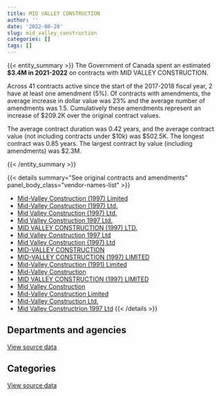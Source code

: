 ```yaml
---
title: MID VALLEY CONSTRUCTION
author: ''
date: '2022-08-28'
slug: mid_valley_construction
categories: []
tags: []
---
```


<script src="/rmarkdown-libs/htmlwidgets/htmlwidgets.js"></script>
<link href="/rmarkdown-libs/datatables-css/datatables-crosstalk.css" rel="stylesheet" />
<script src="/rmarkdown-libs/datatables-binding/datatables.js"></script>
<script src="/rmarkdown-libs/jquery/jquery-3.6.0.min.js"></script>
<link href="/rmarkdown-libs/dt-core-bootstrap/css/dataTables.bootstrap.min.css" rel="stylesheet" />
<link href="/rmarkdown-libs/dt-core-bootstrap/css/dataTables.bootstrap.extra.css" rel="stylesheet" />
<script src="/rmarkdown-libs/dt-core-bootstrap/js/jquery.dataTables.min.js"></script>
<script src="/rmarkdown-libs/dt-core-bootstrap/js/dataTables.bootstrap.min.js"></script>
<link href="/rmarkdown-libs/crosstalk/css/crosstalk.min.css" rel="stylesheet" />
<script src="/rmarkdown-libs/crosstalk/js/crosstalk.min.js"></script>
<script src="/rmarkdown-libs/htmlwidgets/htmlwidgets.js"></script>
<link href="/rmarkdown-libs/datatables-css/datatables-crosstalk.css" rel="stylesheet" />
<script src="/rmarkdown-libs/datatables-binding/datatables.js"></script>
<script src="/rmarkdown-libs/jquery/jquery-3.6.0.min.js"></script>
<link href="/rmarkdown-libs/dt-core-bootstrap/css/dataTables.bootstrap.min.css" rel="stylesheet" />
<link href="/rmarkdown-libs/dt-core-bootstrap/css/dataTables.bootstrap.extra.css" rel="stylesheet" />
<script src="/rmarkdown-libs/dt-core-bootstrap/js/jquery.dataTables.min.js"></script>
<script src="/rmarkdown-libs/dt-core-bootstrap/js/dataTables.bootstrap.min.js"></script>
<link href="/rmarkdown-libs/crosstalk/css/crosstalk.min.css" rel="stylesheet" />
<script src="/rmarkdown-libs/crosstalk/js/crosstalk.min.js"></script>

{{< entity_summary >}}
The Government of Canada spent an estimated **\$3.4M in 2021-2022** on contracts with MID VALLEY CONSTRUCTION.

Across 41 contracts active since the start of the 2017-2018 fiscal year, 2 have at least one amendment (5%). Of contracts with amendments, the average increase in dollar value was 23% and the average number of amendments was 1.5. Cumulatively these amendments represent an increase of \$209.2K over the original contract values.

The average contract duration was 0.42 years, and the average contract value (not including contracts under \$10k) was \$502.5K. The longest contract was 0.85 years. The largest contract by value (including amendments) was \$2.3M.

{{< /entity_summary >}}

{{< details summary="See original contracts and amendments" panel_body_class="vendor-names-list" >}}
- [Mid-Valley Construction (1997) Limited](https://search.open.canada.ca/en/ct/?sort=contract_value_f%20desc&page=1&search_text=%22Mid-Valley%20Construction%20%281997%29%20Limited%22)
- [Mid-Valley Construction (1997) Ltd.](https://search.open.canada.ca/en/ct/?sort=contract_value_f%20desc&page=1&search_text=%22Mid-Valley%20Construction%20%281997%29%20Ltd.%22)
- [Mid Valley Construction (1997) Ltd.](https://search.open.canada.ca/en/ct/?sort=contract_value_f%20desc&page=1&search_text=%22Mid%20Valley%20Construction%20%281997%29%20Ltd.%22)
- [Mid Valley Construction 1997 Ltd.](https://search.open.canada.ca/en/ct/?sort=contract_value_f%20desc&page=1&search_text=%22Mid%20Valley%20Construction%201997%20Ltd.%22)
- [MID VALLEY CONSTRUCTION (1997) LTD.](https://search.open.canada.ca/en/ct/?sort=contract_value_f%20desc&page=1&search_text=%22MID%20VALLEY%20CONSTRUCTION%20%281997%29%20LTD.%22)
- [Mid Valley Construction 1997 Ltd](https://search.open.canada.ca/en/ct/?sort=contract_value_f%20desc&page=1&search_text=%22Mid%20Valley%20Construction%201997%20Ltd%22)
- [Mid Valley Construction (1997) Ltd](https://search.open.canada.ca/en/ct/?sort=contract_value_f%20desc&page=1&search_text=%22Mid%20Valley%20Construction%20%281997%29%20Ltd%22)
- [MID-VALLEY CONSTRUCTION](https://search.open.canada.ca/en/ct/?sort=contract_value_f%20desc&page=1&search_text=%22MID-VALLEY%20CONSTRUCTION%22)
- [MID-VALLEY CONSTRUCTION (1997) LIMITED](https://search.open.canada.ca/en/ct/?sort=contract_value_f%20desc&page=1&search_text=%22MID-VALLEY%20CONSTRUCTION%20%281997%29%20LIMITED%22)
- [Mid-Valley Construction (1991) Limited](https://search.open.canada.ca/en/ct/?sort=contract_value_f%20desc&page=1&search_text=%22Mid-Valley%20Construction%20%281991%29%20Limited%22)
- [Mid-Valley Construction](https://search.open.canada.ca/en/ct/?sort=contract_value_f%20desc&page=1&search_text=%22Mid-Valley%20Construction%22)
- [MID VALLEY CONSTRUCTION (1997) LIMITED](https://search.open.canada.ca/en/ct/?sort=contract_value_f%20desc&page=1&search_text=%22MID%20VALLEY%20CONSTRUCTION%20%281997%29%20LIMITED%22)
- [Mid Valley Construction](https://search.open.canada.ca/en/ct/?sort=contract_value_f%20desc&page=1&search_text=%22Mid%20Valley%20Construction%22)
- [Mid-Valley Construction Limited](https://search.open.canada.ca/en/ct/?sort=contract_value_f%20desc&page=1&search_text=%22Mid-Valley%20Construction%20Limited%22)
- [Mid-Valley Construction Ltd.](https://search.open.canada.ca/en/ct/?sort=contract_value_f%20desc&page=1&search_text=%22Mid-Valley%20Construction%20Ltd.%22)
- [Mid Valley Constructrion 1997 Ltd](https://search.open.canada.ca/en/ct/?sort=contract_value_f%20desc&page=1&search_text=%22Mid%20Valley%20Constructrion%201997%20Ltd%22)
{{< /details >}}

## Departments and agencies

<div id="htmlwidget-1" style="width:100%;height:auto;" class="datatables html-widget"></div>
<script type="application/json" data-for="htmlwidget-1">{"x":{"style":"bootstrap","filter":"none","vertical":false,"data":[["<a href=\"/departments/dfo-mpo/\">Fisheries and Oceans Canada<\/a>","<a href=\"/departments/dnd-mdn/\">National Defence<\/a>","<a href=\"/departments/pc/\">Parks Canada<\/a>"],[175518.91,2952107.18,203982.4],[831291.51,4590639.43,null],[null,5807947.12,null],[null,2809877.2,612924.75]],"container":"<table class=\"table table-striped table-hover row-border order-column display\">\n  <thead>\n    <tr>\n      <th>Department<\/th>\n      <th>2018-2019<\/th>\n      <th>2019-2020<\/th>\n      <th>2020-2021<\/th>\n      <th>2021-2022<\/th>\n    <\/tr>\n  <\/thead>\n<\/table>","options":{"order":[[4,"desc"]],"pageLength":10,"autoWidth":true,"columnDefs":[{"targets":1,"render":"function(data, type, row, meta) {\n    return type !== 'display' ? data : DTWidget.formatCurrency(data, \"$\", 2, 3, \",\", \".\", true, null);\n  }"},{"targets":2,"render":"function(data, type, row, meta) {\n    return type !== 'display' ? data : DTWidget.formatCurrency(data, \"$\", 2, 3, \",\", \".\", true, null);\n  }"},{"targets":3,"render":"function(data, type, row, meta) {\n    return type !== 'display' ? data : DTWidget.formatCurrency(data, \"$\", 2, 3, \",\", \".\", true, null);\n  }"},{"targets":4,"render":"function(data, type, row, meta) {\n    return type !== 'display' ? data : DTWidget.formatCurrency(data, \"$\", 2, 3, \",\", \".\", true, null);\n  }"},{"width":"16%","targets":[1,2,3,4]},{"className":"dt-right","targets":[1,2,3,4]}],"orderClasses":false}},"evals":["options.columnDefs.0.render","options.columnDefs.1.render","options.columnDefs.2.render","options.columnDefs.3.render"],"jsHooks":[]}</script>
<p class="text-right">
<a href="https://github.com/GoC-Spending/contracts-data/tree/main/data/out/vendors/mid_valley_construction/summary_by_fiscal_year_by_department.csv" class="source-data-link btn btn-link">View source data</a>
</p>

## Categories

<div id="htmlwidget-2" style="width:100%;height:auto;" class="datatables html-widget"></div>
<script type="application/json" data-for="htmlwidget-2">{"x":{"style":"bootstrap","filter":"none","vertical":false,"data":[["<a href=\"/categories/facilities_and_construction/\">Facilities and construction<\/a>","<a href=\"/categories/transportation_and_logistics/\">Transportation and logistics<\/a>"],[3331608.49,null],[4651163.19,770767.75],[5807947.12,null],[3422801.95,null]],"container":"<table class=\"table table-striped table-hover row-border order-column display\">\n  <thead>\n    <tr>\n      <th>Category<\/th>\n      <th>2018-2019<\/th>\n      <th>2019-2020<\/th>\n      <th>2020-2021<\/th>\n      <th>2021-2022<\/th>\n    <\/tr>\n  <\/thead>\n<\/table>","options":{"order":[[4,"desc"]],"dom":"t","pageLength":30,"autoWidth":true,"columnDefs":[{"targets":1,"render":"function(data, type, row, meta) {\n    return type !== 'display' ? data : DTWidget.formatCurrency(data, \"$\", 2, 3, \",\", \".\", true, null);\n  }"},{"targets":2,"render":"function(data, type, row, meta) {\n    return type !== 'display' ? data : DTWidget.formatCurrency(data, \"$\", 2, 3, \",\", \".\", true, null);\n  }"},{"targets":3,"render":"function(data, type, row, meta) {\n    return type !== 'display' ? data : DTWidget.formatCurrency(data, \"$\", 2, 3, \",\", \".\", true, null);\n  }"},{"targets":4,"render":"function(data, type, row, meta) {\n    return type !== 'display' ? data : DTWidget.formatCurrency(data, \"$\", 2, 3, \",\", \".\", true, null);\n  }"},{"width":"16%","targets":[1,2,3,4]},{"className":"dt-right","targets":[1,2,3,4]}],"orderClasses":false,"lengthMenu":[10,25,30,50,100]}},"evals":["options.columnDefs.0.render","options.columnDefs.1.render","options.columnDefs.2.render","options.columnDefs.3.render"],"jsHooks":[]}</script>
<p class="text-right">
<a href="https://github.com/GoC-Spending/contracts-data/tree/main/data/out/vendors/mid_valley_construction/summary_by_fiscal_year_by_category.csv" class="source-data-link btn btn-link">View source data</a>
</p>

